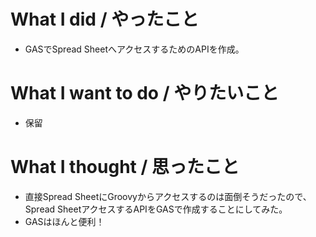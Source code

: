# What I did / やったこと
- GASでSpread SheetへアクセスするためのAPIを作成。

# What I want to do / やりたいこと
- 保留

# What I thought / 思ったこと
- 直接Spread SheetにGroovyからアクセスするのは面倒そうだったので、Spread SheetアクセスするAPIをGASで作成することにしてみた。
- GASはほんと便利！
